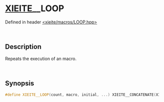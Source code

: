 # [XIEITE](../macros.md)\_\_LOOP
Defined in header [<xieite/macros/LOOP.hpp>](../../include/xieite/macros/LOOP.hpp)

&nbsp;

## Description
Repeats the execution of an macro.

&nbsp;

## Synopsis
```cpp
#define XIEITE__LOOP(count, macro, initial, ...) XIEITE__CONCATENATE(XIEITE_INTERNAL__LOOP_, count)(macro, initial, __VA_ARGS__)
```
